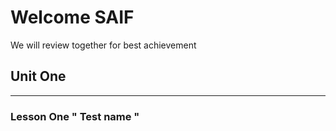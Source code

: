 # Welcome SAIF

We will review together for best achievement

## Unit One 
___
### Lesson One " Test name "


